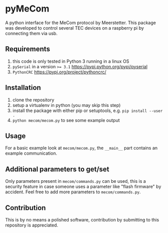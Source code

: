 # pyMeCom
A python interface for the MeCom protocol by Meerstetter.
This package was developed to control several TEC devices on a raspberry pi by connecting them via usb.

## Requirements
1. this code is only tested in Python 3 running in a linux OS
1. `pySerial` in a version `>= 3.1` https://pypi.python.org/pypi/pyserial
1. `PythonCRC` https://pypi.org/project/pythoncrc/

## Installation
1. clone the repository
1. setup a virtualenv in python (you may skip this step)
1. install the package with either pip or setuptools, e.g. `pip install --user .`
1. `python mecom/mecom.py` to see some example output

## Usage
For a basic example look at `mecom/mecom.py`, the `__main__` part contains an example communication.

## Additional parameters to get/set
Only parameters present in `mecom/commands.py` can be used, this is a security feature in case someone uses a parameter like "flash firmware" by accident.
Feel free to add more parameters to `mecom/commands.py`.

## Contribution
This is by no means a polished software, contribution by submitting to this repository is appreciated.

